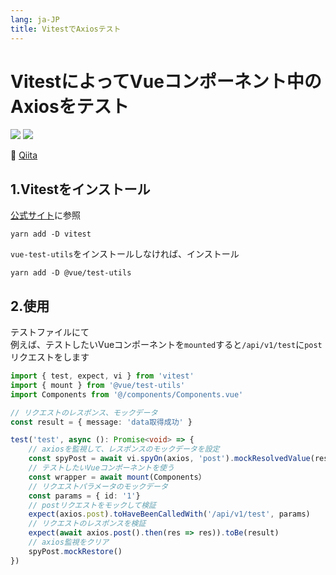 ```yaml
---
lang: ja-JP
title: VitestでAxiosテスト
---
```


# VitestによってVueコンポーネント中のAxiosをテスト

![](https://img.shields.io/badge/-Vite-9ca3af.svg?logo=vite&style=popout-square)  ![](https://img.shields.io/badge/-Vue.js-9ca3af.svg?logo=vue.js&style=popout-square)



📡  [Qiita](https://qiita.com/kensoz/items/cd5bcd644d8ac3fd6774)



## 1.Vitestをインストール

[公式サイト](https://vitest.dev/guide/#adding-vitest-to-your-project)に参照

```shell
yarn add -D vitest
```

`vue-test-utils`をインストールしなければ、インストール

```shell
yarn add -D @vue/test-utils
```



## 2.使用

テストファイルにて  
例えば、テストしたいVueコンポーネントを`mounted`すると`/api/v1/test`に`post`リクエストをします

```typescript
import { test, expect, vi } from 'vitest'
import { mount } from '@vue/test-utils'
import Components from '@/components/Components.vue'

// リクエストのレスポンス、モックデータ
const result = { message: 'data取得成功' }

test('test', async (): Promise<void> => {
    // axiosを監視して、レスポンスのモックデータを設定
    const spyPost = await vi.spyOn(axios, 'post').mockResolvedValue(result)
    // テストしたいVueコンポーネントを使う
    const wrapper = await mount(Components）
    // リクエストパラメータのモックデータ                      
    const params = { id: '1'}
    // postリクエストをモックして検証
    expect(axios.post).toHaveBeenCalledWith('/api/v1/test', params)
    // リクエストのレスポンスを検証
    expect(await axios.post().then(res => res)).toBe(result)
    // axios監視をクリア
    spyPost.mockRestore()
})
```

